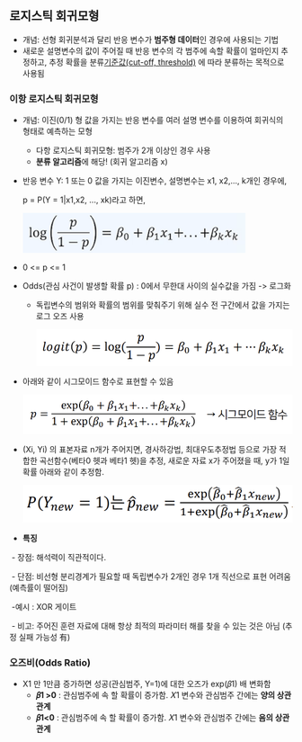 ## 로지스틱 회귀모형

- 개념: 선형 회귀분석과 달리 반응 변수가 **범주형 데이터**인 경우에 사용되는 기법
- 새로운 설명변수의 값이 주어질 때 반응 변수의 각 범주에 속할 확률이 얼마인지 추정하고, 추정 확률을 분류<u>기준값(cut-off, threshold)</u> 에 따라 분류하는 목적으로 사용됨



### 이항 로지스틱 회귀모형

- 개념: 이진(0/1) 형 값을 가지는 반응 변수를 여러 설명 변수를 이용하여 회귀식의 형태로 예측하는 모형

  - 다항 로지스틱 회귀모형: 범주가 2개 이상인 경우 사용
  - **분류 알고리즘**에 해당! (회귀 알고리즘 x)

- 반응 변수 Y: 1 또는 0 값을 가지는 이진변수, 설명변수는 x1, x2,..., k개인 경우에,

  p = P(Y = 1|x1,x2, ..., xk)라고 하면,

  <img src="Day_0323.assets/이항로지스틱회귀.PNG" alt="이항로지스틱회귀" style="zoom:80%;" />

- 0 <= p <= 1

- Odds(관심 사건이 발생할 확률 p) : 0에서 무한대 사이의 실수값을 가짐 -> 로그화

  - 독립변수의 범위와 확률의 범위를 맞춰주기 위해 실수 전 구간에서 값을 가지는 로그 오즈 사용

    <img src="Day_0323.assets/image-20220323173746564.png" alt="image-20220323173746564" style="zoom:80%;" />

- 아래와 같이 시그모이드 함수로 표현할 수 있음

  <img src="Day_0323.assets/image-20220323173307709.png" alt="image-20220323173307709" style="zoom:80%;" />

- (Xi, Yi) 의 표본자료 n개가 주어지면, 경사하강법, 최대우도추정법 등으로 가장 적합한 곡선함수(베타0 헷과 베타1 헷)을 추정, 새로운 자료 x가 주어졌을 때, y가 1일 확률 아래와 같이 추정함.

  

  <img src="Day_0323.assets/image-20220323174432029.png" alt="image-20220323174432029" style="zoom:80%;" />



- **특징**

​	- 장점: 해석력이 직관적이다.

​    - 단점: 비선형 분리경계가 필요할 때 독립변수가 2개인 경우 1개 직선으로 표현 어려움 (예측률이 떨어짐)

​	  -예시 : XOR 게이트

​    - 비고: 주어진 훈련 자료에 대해 항상 최적의 파라미터 해를 찾을 수 있는 것은 아님 (추정 실패 가능성 有)



### 오즈비(Odds Ratio)

- X1 만 1만큼 증가하면 성공(관심범주, Y=1)에 대한 오즈가 exp(𝛽1) 배 변화함
  - **𝛽1 >0** : 관심범주에 속 할 확률이 증가함. 𝑋1 변수와 관심범주 간에는 **양의 상관관계**
  - **𝛽1<0** : 관심범주에 속 할 확률이 증가함. 𝑋1 변수와 관심범주 간에는 **음의 상관관계**